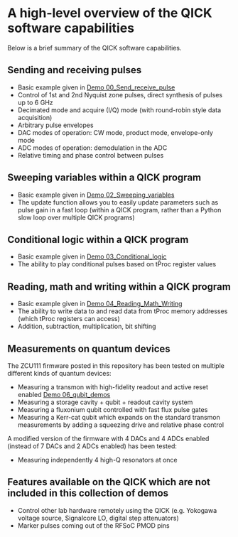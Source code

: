 A high-level overview of the QICK software capabilities
=================================================

Below is a brief summary of the QICK software capabilities.

## Sending and receiving pulses
* Basic example given in [Demo 00_Send_receive_pulse](https://github.com/openquantumhardware/qick/blob/main/qick_demos/00_Send_receive_pulse.ipynb)
* Control of 1st and 2nd Nyquist zone pulses, direct synthesis of pulses up to 6 GHz
* Decimated mode and acquire (I/Q) mode (with round-robin style data acquisition)
* Arbitrary pulse envelopes
* DAC modes of operation: CW mode, product mode, envelope-only mode
* ADC modes of operation: demodulation in the ADC
* Relative timing and phase control between pulses

## Sweeping variables within a QICK program
* Basic example given in [Demo 02_Sweeping_variables](https://github.com/openquantumhardware/qick/blob/main/qick_demos/02_Sweeping_variables.ipynb)
* The update function allows you to easily update parameters such as pulse gain in a fast loop (within a QICK program, rather than a Python slow loop over multiple QICK programs)

## Conditional logic within a QICK program
* Basic example given in [Demo 03_Conditional_logic](https://github.com/openquantumhardware/qick/blob/main/qick_demos/03_Conditional_logic.ipynb)
* The ability to play conditional pulses based on tProc register values

## Reading, math and writing within a QICK program
* Basic example given in [Demo 04_Reading_Math_Writing](https://github.com/openquantumhardware/qick/blob/main/qick_demos/04_Reading_Math_Writing.ipynb)
* The ability to write data to and read data from tProc memory addresses (which tProc registers can access) 
* Addition, subtraction, multiplication, bit shifting

## Measurements on quantum devices

The ZCU111 firmware posted in this repository has been tested on multiple different kinds of quantum devices:

* Measuring a transmon with high-fidelity readout and active reset enabled [Demo 06_qubit_demos](https://github.com/openquantumhardware/qick/blob/main/qick_demos/06_qubit_demos.ipynb)
* Measuring a storage cavity + qubit + readout cavity system
* Measuring a fluxonium qubit controlled with fast flux pulse gates
* Measuring a Kerr-cat qubit which expands on the standard transmon measurements by adding a squeezing drive and relative phase control

A modified version of the firmware with 4 DACs and 4 ADCs enabled (instead of 7 DACs and 2 ADCs enabled) has been tested:

* Measuring independently 4 high-Q resonators at once

## Features available on the QICK which are not included in this collection of demos
* Control other lab hardware remotely using the QICK (e.g. Yokogawa voltage source, Signalcore LO, digital step attenuators)
* Marker pulses coming out of the RFSoC PMOD pins
